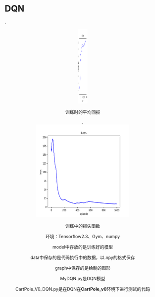 # DQN

.<div align=center><img src="graph/mean_rewards.png" width="30" height="240" alt="训练时的平均回报"/><br/>
 <p align="center">训练时的平均回报</p>
.<div align=center><img src="graph/losses.png" width="300" height="300" alt="测试时的得分"/><br/>
 <p align="center">训练中的损失函数</p>
环境：Tensorflow2.3、Gym、numpy

model中存放的是训练好的模型

data中保存的是代码执行中的数据，以.npy的格式保存

graph中保存的是绘制的图形

MyDQN.py是DQN模型

CartPole_V0_DQN.py是在DQN在**CartPole_v0**环境下进行测试的代码


